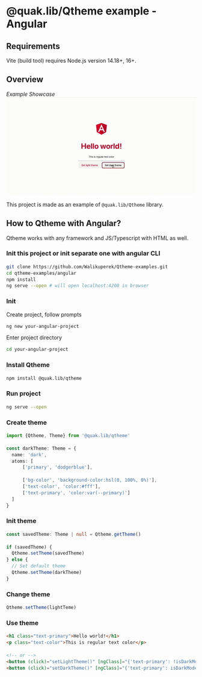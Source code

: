 # @quak.lib/Qtheme example - Angular

## Requirements
Vite (build tool) requires Node.js version 14.18+, 16+.

## Overview

*Example Showcase*
![ShowcaseGIF](readme_assets/veed_qtheme_example_angular.gif)

This project is made as an example of `@quak.lib/Qtheme` library.

## How to Qtheme with Angular?
Qtheme works with any framework and JS/Typescript with HTML as well.

### Init this project or init separate one with angular CLI
```bash
git clone https://github.com/Walikuperek/Qtheme-examples.git
cd qtheme-examples/angular
npm install
ng serve --open # will open localhost:4200 in browser
```

### Init
Create project, follow prompts
```bash
ng new your-angular-project
```
Enter project directory
```bash
cd your-angular-project
```

### Install Qtheme
```bash
npm install @quak.lib/qtheme
```

### Run project
```bash
ng serve --open
```

### Create theme
```typescript
import {Qtheme, Theme} from '@quak.lib/qtheme'

const darkTheme: Theme = {
  name: 'dark',
  atoms: [
      ['primary', 'dodgerblue'],
      
      ['bg-color', 'background-color:hsl(0, 100%, 0%)'],
      ['text-color', 'color:#fff'],
      ['text-primary', 'color:var(--primary)']
  ] 
}
```

### Init theme
```typescript
const savedTheme: Theme | null = Qtheme.getTheme()

if (savedTheme) {
  Qtheme.setTheme(savedTheme)
} else {
  // Set default theme
  Qtheme.setTheme(darkTheme)
}
```

### Change theme
```typescript
Qtheme.setTheme(lightTeme)
```

### Use theme
```html
<h1 class="text-primary">Hello world!</h1>
<p class="text-color">This is regular text color</p>

<!-- or -->
<button (click)="setLightTheme()" [ngClass]="{'text-primary': !isDarkMode}" class="text-color">Set light theme</button>
<button (click)="setDarkTheme()" [ngClass]="{'text-primary': isDarkMode}" class="text-color">Set dark theme</button>
```
